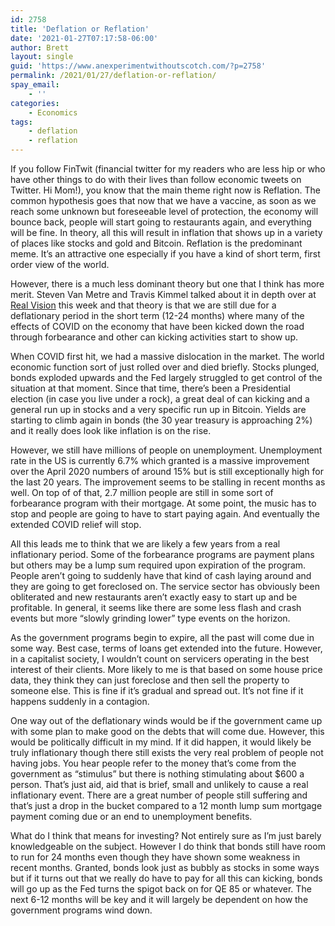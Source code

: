 ```yaml
---
id: 2758
title: 'Deflation or Reflation'
date: '2021-01-27T07:17:58-06:00'
author: Brett
layout: single
guid: 'https://www.anexperimentwithoutscotch.com/?p=2758'
permalink: /2021/01/27/deflation-or-reflation/
spay_email:
    - ''
categories:
    - Economics
tags:
    - deflation
    - reflation
---
```


If you follow FinTwit (financial twitter for my readers who are less hip or who have other things to do with their lives than follow economic tweets on Twitter. Hi Mom!), you know that the main theme right now is Reflation. The common hypothesis goes that now that we have a vaccine, as soon as we reach some unknown but foreseeable level of protection, the economy will bounce back, people will start going to restaurants again, and everything will be fine. In theory, all this will result in inflation that shows up in a variety of places like stocks and gold and Bitcoin. Reflation is the predominant meme. It’s an attractive one especially if you have a kind of short term, first order view of the world.

However, there is a much less dominant theory but one that I think has more merit. Steven Van Metre and Travis Kimmel talked about it in depth over at [Real Vision](https://www.realvision.com/shows/the-interview/videos/deflation-and-insolvency-risks-gold-and-bonds-moment-to-shine?source_collection=8e80b18fdb074555bdd47d97e73fbe91) this week and that theory is that we are still due for a deflationary period in the short term (12-24 months) where many of the effects of COVID on the economy that have been kicked down the road through forbearance and other can kicking activities start to show up.

When COVID first hit, we had a massive dislocation in the market. The world economic function sort of just rolled over and died briefly. Stocks plunged, bonds exploded upwards and the Fed largely struggled to get control of the situation at that moment. Since that time, there’s been a Presidential election (in case you live under a rock), a great deal of can kicking and a general run up in stocks and a very specific run up in Bitcoin. Yields are starting to climb again in bonds (the 30 year treasury is approaching 2%) and it really does look like inflation is on the rise.

However, we still have millions of people on unemployment. Unemployment rate in the US is currently 6.7% which granted is a massive improvement over the April 2020 numbers of around 15% but is still exceptionally high for the last 20 years. The improvement seems to be stalling in recent months as well. On top of of that, 2.7 million people are still in some sort of forbearance program with their mortgage. At some point, the music has to stop and people are going to have to start paying again. And eventually the extended COVID relief will stop.

All this leads me to think that we are likely a few years from a real inflationary period. Some of the forbearance programs are payment plans but others may be a lump sum required upon expiration of the program. People aren’t going to suddenly have that kind of cash laying around and they are going to get foreclosed on. The service sector has obviously been obliterated and new restaurants aren’t exactly easy to start up and be profitable. In general, it seems like there are some less flash and crash events but more “slowly grinding lower” type events on the horizon.

As the government programs begin to expire, all the past will come due in some way. Best case, terms of loans get extended into the future. However, in a capitalist society, I wouldn’t count on servicers operating in the best interest of their clients. More likely to me is that based on some house price data, they think they can just foreclose and then sell the property to someone else. This is fine if it’s gradual and spread out. It’s not fine if it happens suddenly in a contagion.

One way out of the deflationary winds would be if the government came up with some plan to make good on the debts that will come due. However, this would be politically difficult in my mind. If it did happen, it would likely be truly inflationary though there still exists the very real problem of people not having jobs. You hear people refer to the money that’s come from the government as “stimulus” but there is nothing stimulating about $600 a person. That’s just aid, aid that is brief, small and unlikely to cause a real inflationary event. There are a great number of people still suffering and that’s just a drop in the bucket compared to a 12 month lump sum mortgage payment coming due or an end to unemployment benefits.

What do I think that means for investing? Not entirely sure as I’m just barely knowledgeable on the subject. However I do think that bonds still have room to run for 24 months even though they have shown some weakness in recent months. Granted, bonds look just as bubbly as stocks in some ways but if it turns out that we really do have to pay for all this can kicking, bonds will go up as the Fed turns the spigot back on for QE 85 or whatever. The next 6-12 months will be key and it will largely be dependent on how the government programs wind down.